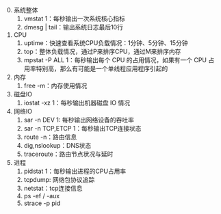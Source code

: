 0. 系统整体
    1. vmstat 1：每秒输出一次系统核心指标
    2. dmesg | tail：输出系统日志最后10行
1. CPU
    1. uptime：快速查看系统CPU负载情况：1分钟、5分钟、15分钟
    2. top：整体负载情况，通过P来排序CPU，通过M来排序内存
    3. mpstat -P ALL 1：每秒输出每个 CPU 的占用情况，如果有一个 CPU 占用率特别高，那么有可能是一个单线程应用程序引起的
2. 内存
    1. free -m：内存使用情况
3. 磁盘IO
    1. iostat -xz 1：每秒输出机器磁盘 IO 情况
4. 网络IO
    1. sar -n DEV 1: 每秒输出网络设备的吞吐率
    2. sar -n TCP,ETCP 1：每秒输出TCP连接状态
    3. route -n：路由信息
    4. dig,nslookup：DNS状态
    5. traceroute：路由节点状况与延时
5. 进程
    1. pidstat 1：每秒输出进程的CPU占用率
    2. tcpdump: 网络包协议追踪
    3. netstat：tcp连接信息
    4. ps -ef / -aux
    5. strace -p pid